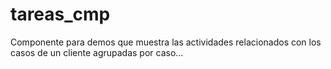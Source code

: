 # tareas_cmp
Componente para demos que muestra las actividades relacionados con los casos de un cliente agrupadas por caso...
